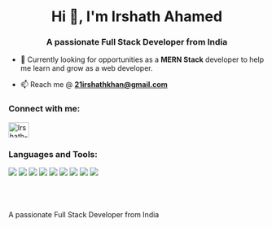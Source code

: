 

<h1 align="center">Hi 👋, I'm Irshath Ahamed</h1>
<h3 align="center">A passionate Full Stack Developer from India</h3>

- 🌱 Currently looking for opportunities as a **MERN Stack** developer to help me learn and grow as a web developer.

- 📫 Reach me @ **21irshathkhan@gmail.com**

<h3 align="left">Connect with me:</h3>
<p align="left">
<a href="https://www.linkedin.com/in/irshath-ahamed-360498219/" target="blank"><img align="center" src="https://cdn.jsdelivr.net/npm/simple-icons@3.0.1/icons/linkedin.svg" alt="Irshath-ahamed" height="30" width="40" /></a>
</p>



<h3 align="left">Languages and Tools:</h3>
<div>
<img src = "https://img.shields.io/badge/-HTML5-E34F26?style=flat&logo=html5&logoColor=white">
  <img src = "https://img.shields.io/badge/-CSS3-1572B6?style=flat&logo=css3&logoColor=white"> 
  <img src="https://img.shields.io/badge/-JavaScript-eed718?style=flat&logo=javascript&logoColor=ffffff"> 
  <img src="https://img.shields.io/badge/-React-000000?style=flat&logo=react&logoColor=00c8ff">
  <img src="https://img.shields.io/badge/-Redux-764abc?style=flat&logo=redux&logoColor=white">
  <img src="https://img.shields.io/badge/-Node.js-3C873A?style=flat&logo=Node.js&logoColor=white"> 
   <img src="https://img.shields.io/badge/-Express.js-787878?style=flat"> 
  <img src="https://img.shields.io/badge/-MongoDB-4DB33D?style=flat&logo=mongodb&logoColor=FFFFFF"> 
  <img src="https://img.shields.io/badge/-MySQL-F29111?style=flat&logo=mysql&logoColor=FFFFFF">
 
</div>
<br/>
<div>
<!--   <img align="center" src="https://github-readme-stats.vercel.app/api/top-langs?username=jigyasa08&show_icons=true&locale=en&layout=compact" alt="jigyasa08" /> -->
</div>
<br/>

<!-- <div><img src="https://github-readme-stats.vercel.app/api?username=jigyasa08&theme=highcontrast&show_icons=true"/></div> -->
<br/>
<!-- You can find my work on my <a href="http://Jigyasa08.github.io/" target="blank">Portfolio</a>. -->

A passionate Full Stack Developer from India
<!--
**irshathahamed21/irshathahamed21** is a ✨ _special_ ✨ repository because its `README.md` (this file) appears on your GitHub profile.

Here are some ideas to get you started:

- 🔭 I’m currently working on ...
- 🌱 I’m currently learning ...
- 👯 I’m looking to collaborate on ...
- 🤔 I’m looking for help with ...
- 💬 Ask me about ...
- 📫 How to reach me: ...
- 😄 Pronouns: ...
- ⚡ Fun fact: ...

[![GitHub Streak](https://github-readme-streak-stats.herokuapp.com/?user=irshathahamed21](https://git.io/streak-stats)
-->

